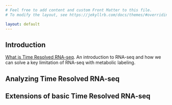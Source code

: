 ```yaml
---
# Feel free to add content and custom Front Matter to this file.
# To modify the layout, see https://jekyllrb.com/docs/themes/#overriding-theme-defaults

layout: default
---
```


## Introduction

[What is Time Resolved RNA-seq](./_pages/intro_1_what_is_NRseq.markdown). An introduction to RNA-seq and how we can solve a key limitation of RNA-seq with metabolic labeling.

## Analyzing Time Resolved RNA-seq

## Extensions of basic Time Resolved RNA-seq

